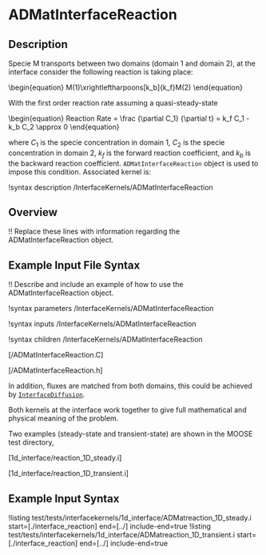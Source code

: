 # ADMatInterfaceReaction

## Description

Specie M transports between two domains (domain 1 and domain 2), at the interface consider the following reaction is taking place:

\begin{equation}
M(1)\xrightleftharpoons[k_b]{k_f}M(2)
\end{equation}

With the first order reaction rate assuming a quasi-steady-state

\begin{equation}
Reaction Rate = \frac {\partial C_1} {\partial t} = k_f C_1 - k_b C_2 \approx 0
\end{equation}

where $C_1$ is the specie concentration in domain 1, $C_2$ is the specie concentration in domain 2, $k_f$ is the forward reaction coefficient, and $k_b$ is the backward reaction coefficient. `ADMatInterfaceReaction` object is used to impose this condition. Associated kernel is:

!syntax description /InterfaceKernels/ADMatInterfaceReaction

## Overview

!! Replace these lines with information regarding the ADMatInterfaceReaction object.

## Example Input File Syntax

!! Describe and include an example of how to use the ADMatInterfaceReaction object.

!syntax parameters /InterfaceKernels/ADMatInterfaceReaction

!syntax inputs /InterfaceKernels/ADMatInterfaceReaction

!syntax children /InterfaceKernels/ADMatInterfaceReaction


[/ADMatInterfaceReaction.C]

[/ADMatInterfaceReaction.h]

In addition, fluxes are matched from both domains, this could be achieved by  [`InterfaceDiffusion`](/InterfaceKernels/index.md). 

Both kernels at the interface work together to give full mathematical and physical meaning of the problem.

Two examples (steady-state and transient-state) are shown in the MOOSE test directory, 

[1d_interface/reaction_1D_steady.i]

[1d_interface/reaction_1D_transient.i]


## Example Input Syntax

!listing test/tests/interfacekernels/1d_interface/ADMatreaction_1D_steady.i start=[./interface_reaction] end=[../] include-end=true
!listing test/tests/interfacekernels/1d_interface/ADMatreaction_1D_transient.i start=[./interface_reaction] end=[../] include-end=true

